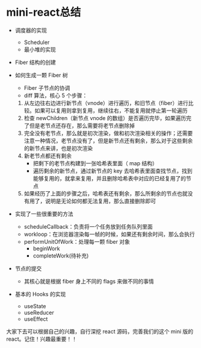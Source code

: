 # mini-react总结

- 调度器的实现

  - Scheduler
  - 最小堆的实现

- Fiber 结构的创建

- 如何生成一颗 Fiber 树

  - Fiber 子节点的协调
  - diff 算法，核心 5 个步骤：

  1. 从左边往右边进行新节点（vnode）进行遍历，和旧节点（fiber）进行比较。如果可以复用则拿到复用，继续往右，不能复用就停止第一轮遍历
  2. 检查 newChildren（新节点 vnode 的数组）是否遍历完毕，如果遍历完了但是老节点还存在，那么需要将老节点删除掉
  3. 完全没有老节点，那么就是初次渲染，做和初次渲染相关的操作；还需要注意一种情况，老节点没有了，但是新节点还有剩余，那么对于这些剩余的新节点来讲，也是初次渲染
  4. 新老节点都还有剩余
     - 把剩下的老节点构建到一张哈希表里面（ map 结构）
     - 遍历剩余的新节点，通过新节点的 key 去哈希表里面查找节点，找到能够复用的，就拿来复用，并且删除哈希表中对应的已经复用了的节点
  5. 如果经历了上面的步骤之后，哈希表还有剩余，那么所剩余的节点也就没有用了，说明是无论如何都无法复用，那么直接删除即可

- 实现了一些很重要的方法

  - scheduleCallback：负责将一个任务放到任务队列里面
  - workloop：在浏览器渲染每一帧的时候，如果还有剩余时间，那么会执行
  - performUnitOfWork：处理每一颗 fiber 对象
    - beginWork
    - completeWork(待补充)

- 节点的提交

  - 其核心就是根据 fiber 身上不同的 flags 来做不同的事情

- 基本的 Hooks 的实现

  - useState
  - useReducer
  - useEffect

大家下去可以根据自己的兴趣，自行深挖 react 源码，完善我们的这个 mini 版的 react。记住！兴趣最重要！！

